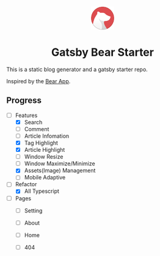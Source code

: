 <p align="center">
  <a href="https://www.gatsbyjs.org">
    <img alt="Gatsby" src="./src/assets/bear-logo.svg" width="60" />
  </a>
</p>
<h1 align="center">
  Gatsby Bear Starter
</h1>

This is a static blog generator and a gatsby starter repo.

Inspired by the [Bear App](https://bear.app/).

## Progress

- [ ] Features
  - [x] Search
  - [ ] Comment
  - [ ] Article Infomation
  - [x] Tag Highlight
  - [x] Article Highlight
  - [ ] Window Resize
  - [ ] Window Maximize/Minimize
  - [x] Assets(Image) Management
  - [ ] Mobile Adaptive
- [ ] Refactor
  - [x] All Typescript
- [ ] Pages
  - [ ] Setting
  - [ ] About
  - [ ] Home
  - [ ] 404


